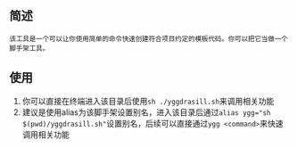 
## 简述
    该工具是一个可以让你使用简单的命令快速创建符合项目约定的模板代码。你可以把它当做一个脚手架工具。
## 使用
1.  你可以直接在终端进入该目录后使用`sh ./yggdrasill.sh`来调用相关功能
2.  建议是使用alias为该脚手架设置别名，进入该目录后通过`alias ygg="sh $(pwd)/yggdrasill.sh"`设置别名，后续可以直接通过`ygg <command>`来快速调用相关功能